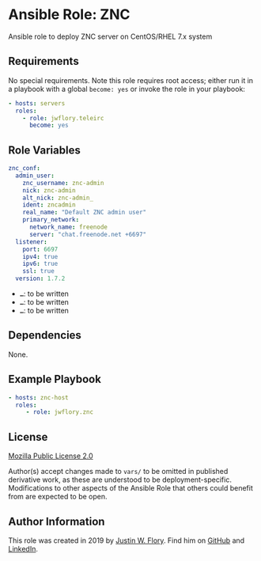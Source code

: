 Ansible Role: ZNC
=================

Ansible role to deploy ZNC server on CentOS/RHEL 7.x system


Requirements
------------

No special requirements.
Note this role requires root access; either run it in a playbook with a global `become: yes` or invoke the role in your playbook:

```yaml
- hosts: servers
  roles:
    - role: jwflory.teleirc
      become: yes
```


Role Variables
--------------

```yaml
znc_conf:
  admin_user:
    znc_username: znc-admin
    nick: znc-admin
    alt_nick: znc-admin_
    ident: zncadmin
    real_name: "Default ZNC admin user"
    primary_network:
      network_name: freenode
      server: "chat.freenode.net +6697"
  listener:
    port: 6697
    ipv4: true
    ipv6: true
    ssl: true
  version: 1.7.2
```

* **`…`**: to be written
* **`…`**: to be written
* **`…`**: to be written


Dependencies
------------

None.


Example Playbook
----------------

```yaml
- hosts: znc-host
  roles:
     - role: jwflory.znc
```


License
-------

[Mozilla Public License 2.0](https://www.mozilla.org/en-US/MPL/ "Mozilla Public License – Mozilla")

Author(s) accept changes made to `vars/` to be omitted in published derivative work, as these are understood to be deployment-specific.
Modifications to other aspects of the Ansible Role that others could benefit from are expected to be open.


Author Information
------------------

This role was created in 2019 by [Justin W. Flory](https://justinwflory.com/).
Find him on [GitHub](https://github.com/jwflory "Check out other things I'm working on!") and [LinkedIn](https://www.linkedin.com/in/justinwflory/ "See what I'm doing out in the world…").
